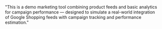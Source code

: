 "This is a demo marketing tool combining product feeds and basic analytics for campaign performance — designed to simulate a real-world integration of Google Shopping feeds with campaign tracking and performance estimation."

